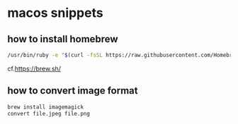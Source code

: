 # macos snippets

## how to install homebrew

```bash
/usr/bin/ruby -e "$(curl -fsSL https://raw.githubusercontent.com/Homebrew/install/master/install)"
```
cf.https://brew.sh/

## how to convert image format

```bash
brew install imagemagick
convert file.jpeg file.png
```

